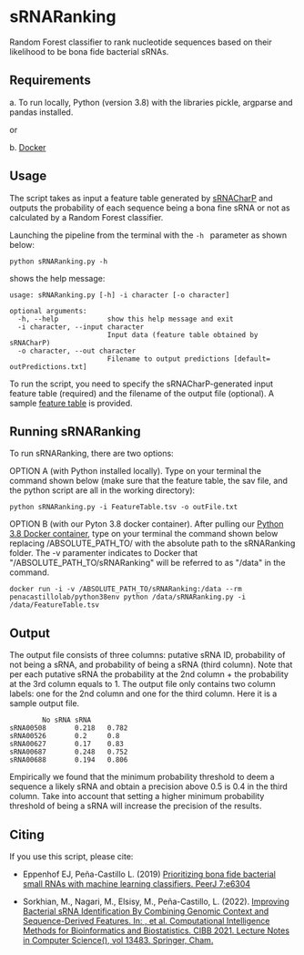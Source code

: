 # sRNARanking
Random Forest classifier to rank nucleotide sequences based on their likelihood to be bona fide bacterial sRNAs.

## Requirements

a. To run locally,  Python (version 3.8) with the libraries pickle, argparse and pandas installed. 

or

b. [Docker](https://www.docker.com/)

## Usage
The script takes as input a feature table generated by [sRNACharP](https://github.com/bioinformaticslabatmun/sRNACharP) and outputs the probability of each sequence being a bona fine sRNA or not as calculated by a Random Forest classifier.

Launching the pipeline from the terminal with the `-h ` parameter as shown below:
```
python sRNARanking.py -h
```

shows the help message:
```
usage: sRNARanking.py [-h] -i character [-o character]

optional arguments:
  -h, --help            show this help message and exit
  -i character, --input character
                        Input data (feature table obtained by sRNACharP)
  -o character, --out character
                        Filename to output predictions [default= outPredictions.txt]
```

To run the script,  you need to specify the sRNACharP-generated input feature table (required) and the filename of the output file (optional). A sample [feature table](FeatureTable.tsv) is provided. 

## Running sRNARanking

To run sRNARanking, there are two options: 

OPTION A (with Python installed locally). Type on your terminal the command shown below (make sure that the feature table, the sav file, and the python script are all in the working directory):

```
python sRNARanking.py -i FeatureTable.tsv -o outFile.txt
```

OPTION B (with our Pyton 3.8 docker container). After pulling our [Python 3.8 Docker container](https://hub.docker.com/r/penacastillolab/python38env), type on your terminal the command shown below replacing /ABSOLUTE_PATH_TO/ with the absolute path to the sRNARanking folder. The -v paramenter indicates to Docker that "/ABSOLUTE_PATH_TO/sRNARanking" will be referred to as "/data" in the command.

```
docker run -i -v /ABSOLUTE_PATH_TO/sRNARanking:/data --rm penacastillolab/python38env python /data/sRNARanking.py -i /data/FeatureTable.tsv
```

## Output

The output file consists of three columns:  putative sRNA ID,  probability of not being a sRNA, and  probability of being a sRNA (third column). Note that per each putative sRNA the probability at the 2nd column + the probability at the 3rd column equals to 1. The output file only contains two column labels: one for the 2nd column and one for the third column. Here it is a sample output file.

```
        No sRNA sRNA
sRNA00508       0.218   0.782
sRNA00526       0.2     0.8
sRNA00627       0.17    0.83
sRNA00687       0.248   0.752
sRNA00688       0.194   0.806
```

Empirically we found that the minimum probability threshold to deem a sequence a likely sRNA and obtain a precision above 0.5 is 0.4 in the third column. Take into account that setting a higher minimum probability threshold of being a sRNA will increase the precision of the results.

## Citing
If you use this script, please cite:

* Eppenhof EJ, Peña-Castillo L. (2019) [Prioritizing bona fide bacterial small RNAs with machine learning classifiers. PeerJ 7:e6304](https://doi.org/10.7717/peerj.6304)

* Sorkhian, M., Nagari, M., Elsisy, M., Peña-Castillo, L. (2022). [Improving Bacterial sRNA Identification By Combining Genomic Context and Sequence-Derived Features. In: , et al. Computational Intelligence Methods for Bioinformatics and Biostatistics. CIBB 2021. Lecture Notes in Computer Science(), vol 13483. Springer, Cham.](https://doi.org/10.1007/978-3-031-20837-9_6)
